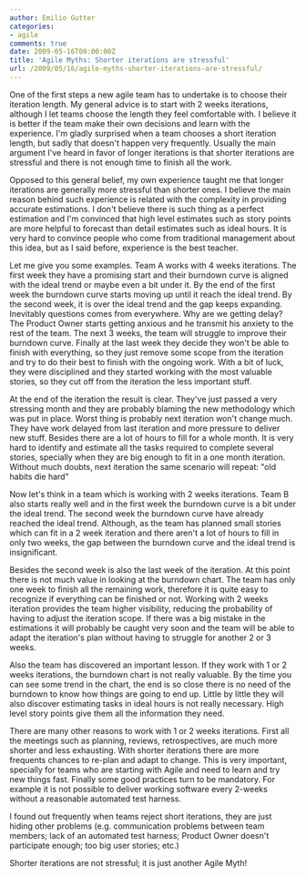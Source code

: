 ```yaml
---
author: Emilio Gutter
categories:
- agile
comments: true
date: 2009-05-16T00:00:00Z
title: 'Agile Myths: Shorter iterations are stressful'
url: /2009/05/16/agile-myths-shorter-iterations-are-stressful/
---
```


One of the first steps a new agile team has to undertake is to choose their iteration length. My general advice is to start with 2 weeks iterations, although I let teams choose the length they feel comfortable with. I believe it is better if the team make their own decisions and learn with the experience. I'm gladly surprised when a team chooses a short iteration length, but sadly that doesn't happen very frequently. Usually the main argument I've heard in favor of longer iterations is that shorter iterations are stressful and there is not enough time to finish all the work.

<!--more-->

Opposed to this general belief, my own experience taught me that longer iterations are generally more stressful than shorter ones.
I believe the main reason behind such experience is related with the complexity in providing accurate estimations. I don't believe there is such thing as a perfect estimation and I'm convinced that high level estimates such as story points are more helpful to forecast than detail estimates such as ideal hours. It is very hard to convince people who come from traditional management about this idea, but as I said before, experience is the best teacher.

Let me give you some examples. Team A works with 4 weeks iterations. The first week they have a promising start and their burndown curve is aligned with the ideal trend or maybe even a bit under it. By the end of the first week the burndown curve starts moving up until it reach the ideal trend. By the second week, it is over the ideal trend and the gap keeps expanding. Inevitably questions comes from everywhere. Why are we getting delay? The Product Owner starts getting anxious and he transmit his anxiety to the rest of the team. The next 3 weeks, the team will struggle to improve their burndown curve. Finally at the last week they decide they won't be able to finish with everything, so they just remove some scope from the iteration and try to do their best to finish with the ongoing work. With a bit of luck, they were disciplined and they started working with the most valuable stories, so they cut off from the iteration the less important stuff.

At the end of the iteration the result is clear. They've just passed a very stressing month and they are probably blaming the new methodology which was put in place. Worst thing is probably next iteration won't change much. They have work delayed from last iteration and more pressure to deliver new stuff. Besides there are a lot of hours to fill for a whole month. It is very hard to identify and estimate all the tasks required to complete several stories, specially when they are big enough to fit in a one month iteration. Without much doubts, next iteration the same scenario will repeat: "old habits die hard"

Now let's think in a team which is working with 2 weeks iterations. Team B also starts really well and in the first week the burndown curve is a bit under the ideal trend. The second week the burndown curve have already reached the ideal trend. Although, as the team has planned small stories which can fit in a 2 week iteration and there aren't a lot of hours to fill in only two weeks, the gap between the burndown curve and the ideal trend is insignificant.

Besides the second week is also the last week of the iteration. At this point there is not much value in looking at the burndown chart. The team has only one week to finish all the remaining work, therefore it is quite easy to recognize if everything can be finished or not. Working with 2 weeks iteration provides the team higher visibility, reducing the probability of having to adjust the iteration scope. If there was a big mistake in the estimations it will probably be caught very soon and the team will be able to adapt the iteration's plan without having to struggle for another 2 or 3 weeks.

Also the team has discovered an important lesson. If they work with 1 or 2 weeks iterations, the burndown chart is not really valuable. By the time you can see some trend in the chart, the end is so close there is no need of the burndown to know how things are going to end up. Little by little they will also discover estimating tasks in ideal hours is not really necessary. High level story points give them all the information they need.

There are many other reasons to work with 1 or 2 weeks iterations. First all the meetings such as planning, reviews, retrospectives, are much more shorter and less exhausting. With shorter iterations there are more frequents chances to re-plan and adapt to change. This is very important, specially for teams who are starting with Agile and need to learn and try new things fast. Finally some good practices turn to be mandatory. For example it is not possible to deliver working software every 2-weeks without a reasonable automated test harness.

I found out frequently when teams reject short iterations, they are just hiding other problems (e.g. communication problems between team members; lack of an automated test harness; Product Owner doesn't participate enough; too big user stories; etc.)

Shorter iterations are not stressful; it is just another Agile Myth!

